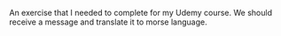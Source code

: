 An exercise that I needed to complete for my Udemy course. We should receive a message and translate it to morse language.
